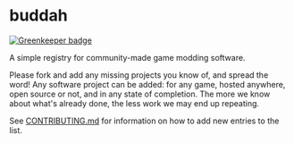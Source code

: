 # buddah

[![Greenkeeper badge](https://badges.greenkeeper.io/WrinklyNinja/buddah.svg)](https://greenkeeper.io/)

A simple registry for community-made game modding software.

Please fork and add any missing projects you know of, and spread the word! Any software project can be added: for any game, hosted anywhere, open source or not, and in any state of completion. The more we know about what's already done, the less work we may end up repeating.

See [CONTRIBUTING.md](CONTRIBUTING.md) for information on how to add new entries to the list.
